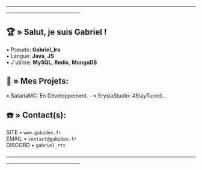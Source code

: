 ――――――――――――――――――――――――――――――――――――――――――――――――――

## 🏆​ » Salut, je suis Gabriel !

• Pseudo: **Gabriel_lrx**    
• Langue: **Java**, **JS**      
• J'utilise: **MySQL**, **Redis**, **MongoDB**  

## 📍​ » Mes Projets:

» SatariaMC: En Développement. -
» ErysiaStudio: #StayTuned...

## ☎️​ » Contact(s):

SITE • `www.gabzdev.fr`   
EMAIL •  `contact@gabzdev.fr`    
DISCORD •  `gabriel_rtt`

――――――――――――――――――――――――――――――――――――――――――――――――――
